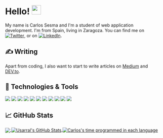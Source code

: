 
# Hello! <img src="https://raw.githubusercontent.com/MartinHeinz/MartinHeinz/master/wave.gif" width="30px">

My name is Carlos Sesma and I'm a student of web application development. I'm from Spain, living in Zaragoza. You can find me on [![Twitter][1.2]][1],  or on [![LinkedIn][3.2]][3].

## &#x270d; Writing

Apart from coding, I also want to start to write articles on [Medium](https://usarral.medium.com) and [DEV.to](https://dev.to/usarral).

## 🔧 Technologies & Tools
![](https://img.shields.io/badge/OS-Linux-informational?style=flat&logo=linux&logoColor=white&color=2bbc8a)
![](https://flat.badgen.net/badge/icon/zsh?icon=terminal&label=terminal&color=2bbc8a)
![](https://flat.badgen.net/badge/icon/visualstudio?icon=visualstudio&label=IDE&color=2bbc8a)
![](https://img.shields.io/badge/Code-Python-informational?style=flat&logo=python&logoColor=white&color=2bbc8a)
![](https://img.shields.io/badge/Code-JavaScript-informational?style=flat&logo=javascript&logoColor=white&color=2bbc8a)
![](https://img.shields.io/badge/Shell-Zsh-informational?style=flat&logo=gnu-bash&logoColor=white&color=2bbc8a)
![](https://img.shields.io/badge/Tools-PostgreSQL-informational?style=flat&logo=postgresql&logoColor=white&color=2bbc8a)
![](https://img.shields.io/badge/Tools-Docker-informational?style=flat&logo=docker&logoColor=white&color=2bbc8a)
![](https://img.shields.io/badge/Tools-Kubernetes-informational?style=flat&logo=kubernetes&logoColor=white&color=2bbc8a)
![](https://img.shields.io/badge/Tools-Red_Hat_OpenShift-informational?style=flat&logo=red-hat-open-shift&logoColor=white&color=2bbc8a)
![](https://img.shields.io/badge/Cloud-Digital_Ocean-informational?style=flat&logo=digitalocean&logoColor=white&color=2bbc8a)

## &#x1f4c8; GitHub Stats

<a href="https://github.com/usarral/usarral">
  <img align="center" src="https://github-readme-stats.vercel.app/api/top-langs/?username=usarral&hide=c%2B%2B&title_color=ffffff&text_color=c9cacc&icon_color=2bbc8a&bg_color=1d1f21&langs_count=3" />
</a>
<a href="https://github.com/usarral/usarral">
  <img align="center" src="https://github-readme-stats.vercel.app/api?username=usarral&show_icons=true&line_height=27&count_private=true&title_color=ffffff&text_color=c9cacc&icon_color=2bbc8a&bg_color=1d1f21" alt="Usarral's GitHub Stats" />
</a>
<a href="github.com/usarral"><img align="center" src="https://github-readme-stats.vercel.app/api/wakatime?username=usarral" alt="Carlos's time programmed in each language"></a>




<!-- links to social media icons -->

<!-- icons with padding -->

[1.1]: http://i.imgur.com/tXSoThF.png (twitter icon with padding)
[2.1]: http://i.imgur.com/0o48UoR.png (github icon with padding)

<!-- icons without padding -->

[1.2]: http://i.imgur.com/wWzX9uB.png (twitter icon without padding)
[2.2]: http://i.imgur.com/9I6NRUm.png (github icon without padding)
[3.2]: https://raw.githubusercontent.com/MartinHeinz/MartinHeinz/master/linkedin-3-16.png (LinkedIn icon without padding)


<!-- links to your social media accounts -->

[1]: https://twitter.com/usarral_
[2]: https://github.com/usarral
[3]: https://www.linkedin.com/in/usarral/


<!-- Resources -->
<!-- Icons: https://simpleicons.org/ -->
<!-- GitHub Stats: https://github.com/anuraghazra/github-readme-stats -->
<!-- Emojis: https://emojipedia.org/emoji/ -->
<!-- HTML Emojis: https://www.fileformat.info/index.htm -->
<!-- Shields: https://shields.io/ -->
<!-- Awesome GitHub Profile README: https://github.com/abhisheknaiidu/awesome-github-profile-readme -->

              


